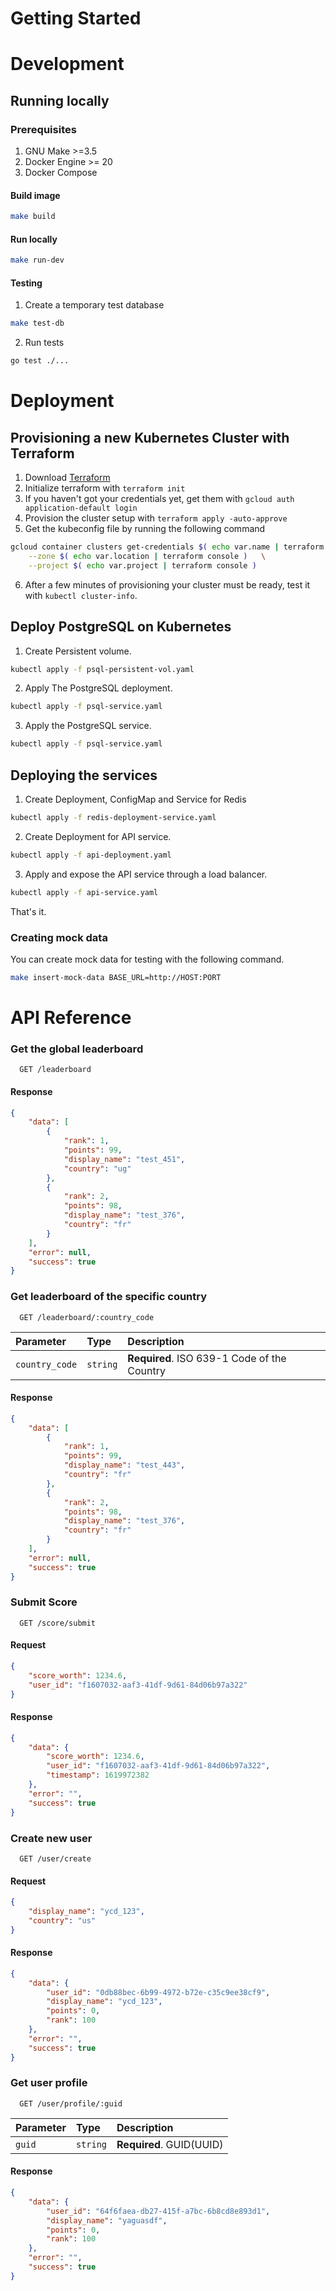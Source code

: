
# Getting Started


# Development

## Running locally

### Prerequisites

1. GNU Make >=3.5
1. Docker Engine >= 20
1. Docker Compose

#### Build image

```bash
make build
```

#### Run locally 

```bash
make run-dev
```

#### Testing

1. Create a temporary test database

```bash
make test-db
```

2. Run tests

```bash
go test ./...
```

# Deployment

## Provisioning a new Kubernetes Cluster with Terraform 

1. Download [Terraform](https://www.terraform.io/downloads.html)
1. Initialize terraform with `terraform init`
1. If you haven't got your credentials yet, get them with `gcloud auth application-default login`
1. Provision the cluster setup with `terraform apply -auto-approve`
1. Get the kubeconfig file by running the following command 

```bash
gcloud container clusters get-credentials $( echo var.name | terraform console ) \
    --zone $( echo var.location | terraform console )   \
    --project $( echo var.project | terraform console )
``` 


6. After a few minutes of provisioning your cluster must be ready, test it with `kubectl cluster-info`.

## Deploy PostgreSQL on Kubernetes

1. Create Persistent volume. 

```bash
kubectl apply -f psql-persistent-vol.yaml
```

2. Apply The PostgreSQL deployment.

```bash
kubectl apply -f psql-service.yaml
```

3. Apply the PostgreSQL service. 

```bash
kubectl apply -f psql-service.yaml
```

## Deploying the services

1. Create Deployment, ConfigMap and Service for Redis

```bash
kubectl apply -f redis-deployment-service.yaml
```

2. Create Deployment for API service.

```bash
kubectl apply -f api-deployment.yaml
```

3. Apply and expose the API service through a load balancer.

```bash
kubectl apply -f api-service.yaml
```

That's it.

### Creating mock data

You can create mock data for testing with the following command.

```bash
make insert-mock-data BASE_URL=http://HOST:PORT
``` 

# API Reference

### Get the global leaderboard

```http
  GET /leaderboard
```


#### Response 

```json
{
    "data": [
        {
            "rank": 1,
            "points": 99,
            "display_name": "test_451",
            "country": "ug"
        },
        {
            "rank": 2,
            "points": 98,
            "display_name": "test_376",
            "country": "fr"
        }
    ],
    "error": null,
    "success": true
}
```


### Get leaderboard of the specific country

```http
  GET /leaderboard/:country_code
```

| Parameter | Type     | Description                       |
| :-------- | :------- | :-------------------------------- |
| `country_code`      | `string` | **Required**. ISO 639-1 Code of the Country |

#### Response

```json
{
    "data": [
        {
            "rank": 1,
            "points": 99,
            "display_name": "test_443",
            "country": "fr"
        },
        {
            "rank": 2,
            "points": 98,
            "display_name": "test_376",
            "country": "fr"
        }
    ],
    "error": null,
    "success": true
}
```

### Submit Score

```http
  GET /score/submit
```

#### Request 

```json
{
	"score_worth": 1234.6,
	"user_id": "f1607032-aaf3-41df-9d61-84d06b97a322"
}
```

#### Response

```json
{
    "data": {
        "score_worth": 1234.6,
        "user_id": "f1607032-aaf3-41df-9d61-84d06b97a322",
        "timestamp": 1619972382
    },
    "error": "",
    "success": true
}
```

### Create new user

```http
  GET /user/create
```


#### Request

```json
{
	"display_name": "ycd_123",
	"country": "us"
}
```

#### Response

```json
{
    "data": {
        "user_id": "0db88bec-6b99-4972-b72e-c35c9ee38cf9",
        "display_name": "ycd_123",
        "points": 0,
        "rank": 100
    },
    "error": "",
    "success": true
}
```


### Get user profile

```http
  GET /user/profile/:guid
```

| Parameter | Type     | Description                       |
| :-------- | :------- | :-------------------------------- |
| `guid`      | `string` | **Required**. GUID(UUID) |

#### Response

```json
{
    "data": {
        "user_id": "64f6faea-db27-415f-a7bc-6b8cd8e893d1",
        "display_name": "yaguasdf",
        "points": 0,
        "rank": 100
    },
    "error": "",
    "success": true
}
```
